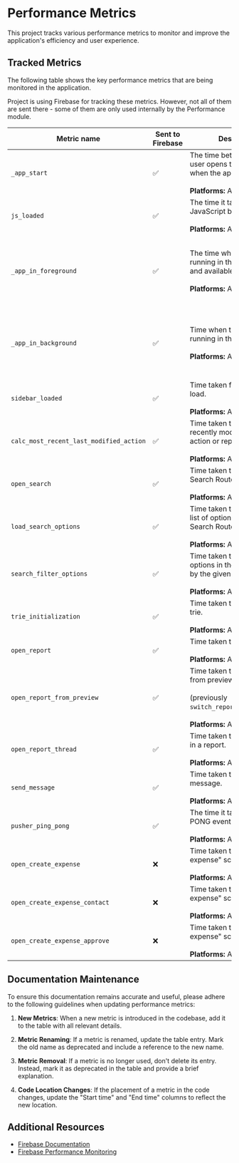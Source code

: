 # Performance Metrics

This project tracks various performance metrics to monitor and improve the application's efficiency and user experience.

## Tracked Metrics

The following table shows the key performance metrics that are being monitored in the application.

Project is using Firebase for tracking these metrics. However, not all of them are sent there - some of them are only used internally by the Performance module.

| Metric name | Sent to Firebase | Description | Start time | End time |
|----------|----------|----------|----------|----------|
| `_app_start`   | ✅ | The time between when the user opens the app and when the app is responsive.<br><br>**Platforms:** Android     | Starts when the app's `FirebasePerfProvider` `ContentProvider` completes its `onCreate` method.     | Stops when the first activity's `onResume()` method is called.     |
| `js_loaded`    | ✅ | The time it takes for the JavaScript bundle to load. <br><br>**Platforms:** Android, iOS | **Android:** Starts in the `onCreate` method.<br><br>**iOS:** Starts in the AppDelegate's `didFinishLaunchingWithOptions` method.    | Stops at the first render of the app via native module on the JS side.     |
| `_app_in_foreground`    | ✅ | The time when the app is running in the foreground and available to the user.<br><br>**Platforms:** Android, iOS     | **Android:** Starts when the first activity to reach the foreground has its `onResume()` method called. <br><br>**iOS:** Starts when the application receives the `UIApplicationDidBecomeActiveNotification` notification.   | **Android:** Stops when the last activity to leave the foreground has its `onStop()` method called. <br><br>**iOS:** Stops when it receives the `UIApplicationWillResignActiveNotification` notification.     |
| `_app_in_background`    | ✅ | Time when the app is running in the background.<br><br>**Platforms:** Android, iOS    | **Android:** Starts when the last activity to leave the foreground has its `onStop()` method called. <br><br>**iOS:** Starts when the application receives the `UIApplicationWillResignActiveNotification` notification.   | **Android:** Stops when the first activity to reach the foreground has its `onResume()` method called. <br><br>**iOS:** Stops when it receives the `UIApplicationDidBecomeActiveNotification` notification.     |
| `sidebar_loaded`    | ✅ | Time taken for the Sidebar to load.<br><br>**Platforms:** All      | Starts when the Sidebar is mounted.     | Stops when the LHN finishes laying out.     |
| `calc_most_recent_last_modified_action`    | ✅ | Time taken to find the most recently modified report action or report.<br><br>**Platforms:** All      | Starts when the app reconnects to the network     | Ends when the app reconnects to the network and the most recent report action or report is found.     |
| `open_search`   | ✅ | Time taken to open up the Search Router.<br><br>**Platforms:** All      | Starts when the Search Router icon in LHN is pressed.     | Stops when the list of available options finishes laying out.     |
| `load_search_options`    | ✅ | Time taken to generate the list of options used in the Search Router.<br><br>**Platforms:** All     | Starts when the `getSearchOptions` function is called.     | Stops when the list of available options is generated.     |
| `search_filter_options`    | ✅ | Time taken to filter search options in the Search Router by the given search value.<br><br>**Platforms:** All     | Starts when user types something in the Search Router search input.     | Stops when the list of filtered options is generated.     |
| `trie_initialization`   | ✅ | Time taken to build the emoji trie.<br><br>**Platforms:** All      | Starts when emoji trie begins to build.     | Stops when emoji trie building is complete.     |
| `open_report`    | ✅ | Time taken to open a report.<br><br>**Platforms:** All      | Starts when the row in the `LHNOptionsList` is pressed.     | Stops when the `ReportActionsList` finishes laying out.     |
| `open_report_from_preview`   | ✅ | Time taken to open a report from preview.<br><br>(previously `switch_report_from_preview`)<br><br>**Platforms:** All     | Starts when the user presses the Report Preview.     | Stops when the `ReportActionsList` finishes laying out.     |
| `open_report_thread`   | ✅ | Time taken to open a thread in a report.<br><br>**Platforms:** All      | Starts when user presses Report Action Item.     | Stops when the `ReportActionsList` finishes laying out.     |
| `send_message`    | ✅ | Time taken to send a message.<br><br>**Platforms:** All      | Starts when the new message is sent.     | Stops when the message is being rendered in the chat.     |
| `pusher_ping_pong`    | ✅ | The time it takes to receive a PONG event through Pusher.<br><br>**Platforms:** All      | Starts every minute and repeats on the minute.     | Stops when the event is received from the server.     |
| `open_create_expense`    | ❌ | Time taken to open "Create expense" screen.<br><br>**Platforms:** All      | Starts when the `Create expense` is pressed.     | Stops when the `IOURequestStartPage` finishes laying out.     |
| `open_create_expense_contact`    | ❌ | Time taken to "Create expense" screen.<br><br>**Platforms:** All      | Starts when the `Next` button on `Create expense` screen is pressed.     | Stops when the `IOURequestStepParticipants` finishes laying out.     |
| `open_create_expense_approve`    | ❌ | Time taken to "Create expense" screen.<br><br>**Platforms:** All      | Starts when the `Contact` on `Choose recipient` screen is selected.     | Stops when the `IOURequestStepConfirmation` finishes laying out.     |

## Documentation Maintenance

To ensure this documentation remains accurate and useful, please adhere to the following guidelines when updating performance metrics:

1. **New Metrics**: When a new metric is introduced in the codebase, add it to the table with all relevant details.

2. **Metric Renaming**: If a metric is renamed, update the table entry. Mark the old name as deprecated and include a reference to the new name.

3. **Metric Removal**: If a metric is no longer used, don't delete its entry. Instead, mark it as deprecated in the table and provide a brief explanation.

4. **Code Location Changes**: If the placement of a metric in the code changes, update the "Start time" and "End time" columns to reflect the new location.

## Additional Resources

- [Firebase Documentation](https://firebase.google.com/docs)
- [Firebase Performance Monitoring](https://firebase.google.com/docs/perf-mon)
